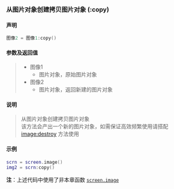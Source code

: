 ### 从图片对象创建拷贝图片对象 (**:copy**)


#### 声明
```lua
图像2 = 图像1:copy()
```


#### 参数及返回值
> - 图像1
>   - 图片对象，原始图片对象
> - 图像2
>   - 图片对象，返回新建的图片对象


#### 说明
> 从图片对象创建拷贝图片对象  
> 该方法会产出一个新的图片对象，如需保证高效频繁使用请搭配 [image:destroy](/Handbook/image/_destroy.md) 方法使用  


#### 示例  
```lua
scrn = screen.image()
img2 = scrn:copy()
```
**注**：上述代码中使用了非本章函数 [`screen.image`](/Handbook/screen/screen.image.md)  

